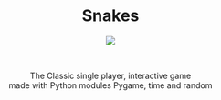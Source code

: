<h1 align="center">Snakes</h1>
<p align="center"><img src="https://raw.githubusercontent.com/salonibanerjee/salonibanerjee.github.io/master/images/i-snakes.gif"/></p> 
<br/>
<p align="center">The Classic single player, interactive game<br/>made with Python modules Pygame, time and random</p><br/>
